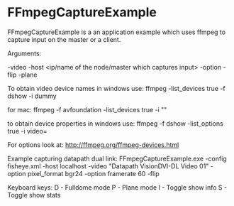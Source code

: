 # FFmpegCaptureExample
FFmpegCaptureExample is a an application example which uses ffmpeg to capture input on the master or a client.

Arguments:

-video <device name>
-host <ip/name of the node/master which captures input>
-option <key> <val>
-flip
-plane <azimuth> <elevation> <roll>

To obtain video device names in windows use:
ffmpeg -list_devices true -f dshow -i dummy

for mac:
ffmpeg -f avfoundation -list_devices true -i ""
 
to obtain device properties in windows use:
ffmpeg -f dshow -list_options true -i video=<device name>

For options look at: http://ffmpeg.org/ffmpeg-devices.html

Example capturing datapath dual link:
FFmpegCaptureExample.exe -config fisheye.xml  -host localhost -video "Datapath VisionDVI-DL Video 01" -option pixel_format bgr24 -option framerate 60 -flip

Keyboard keys:
D - Fulldome mode
P - Plane mode
I - Toggle show info
S - Toggle show stats 